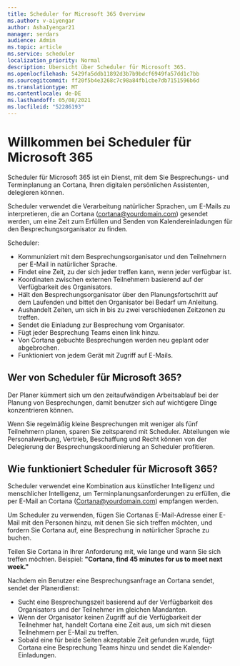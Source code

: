 ```yaml
---
title: Scheduler for Microsoft 365 Overview
ms.author: v-aiyengar
author: AshaIyengar21
manager: serdars
audience: Admin
ms.topic: article
ms.service: scheduler
localization_priority: Normal
description: Übersicht über Scheduler für Microsoft 365.
ms.openlocfilehash: 5429fa5ddb11892d3b7b9bdcf6949fa57dd1c7bb
ms.sourcegitcommit: ff20f5b4e3268c7c98a84fb1cbe7db7151596b6d
ms.translationtype: MT
ms.contentlocale: de-DE
ms.lasthandoff: 05/08/2021
ms.locfileid: "52286193"
---
```

# <a name="welcome-to-scheduler-for-microsoft-365"></a>Willkommen bei Scheduler für Microsoft 365

Scheduler für Microsoft 365 ist ein Dienst, mit dem Sie Besprechungs- und Terminplanung an Cortana, Ihren digitalen persönlichen Assistenten, delegieren können. 

Scheduler verwendet die Verarbeitung natürlicher Sprachen, um E-Mails zu interpretieren, die an Cortana (cortana@yourdomain.com) gesendet werden, um eine Zeit zum Erfüllen und Senden von Kalendereinladungen für den Besprechungsorganisator zu finden.   

Scheduler: 

- Kommuniziert mit dem Besprechungsorganisator und den Teilnehmern per E-Mail in natürlicher Sprache.
- Findet eine Zeit, zu der sich jeder treffen kann, wenn jeder verfügbar ist.
- Koordinaten zwischen externen Teilnehmern basierend auf der Verfügbarkeit des Organisators.
- Hält den Besprechungsorganisator über den Planungsfortschritt auf dem Laufenden und bittet den Organisator bei Bedarf um Anleitung.
- Aushandelt Zeiten, um sich in bis zu zwei verschiedenen Zeitzonen zu treffen.
- Sendet die Einladung zur Besprechung vom Organisator.
- Fügt jeder Besprechung Teams einen link hinzu.
- Von Cortana gebuchte Besprechungen werden neu geplant oder abgebrochen.
- Funktioniert von jedem Gerät mit Zugriff auf E-Mails.

## <a name="who-can-benefit-from-scheduler-for-microsoft-365"></a>Wer von Scheduler für Microsoft 365?

Der Planer kümmert sich um den zeitaufwändigen Arbeitsablauf bei der Planung von Besprechungen, damit benutzer sich auf wichtigere Dinge konzentrieren können. 

Wenn Sie regelmäßig kleine Besprechungen mit weniger als fünf Teilnehmern planen, sparen Sie zeitsparend mit Scheduler.  Abteilungen wie Personalwerbung, Vertrieb, Beschaffung und Recht können von der Delegierung der Besprechungskoordinierung an Scheduler profitieren.

## <a name="how-does-scheduler-for-microsoft-365-work"></a>Wie funktioniert Scheduler für Microsoft 365?

Scheduler verwendet eine Kombination aus künstlicher Intelligenz und menschlicher Intelligenz, um Terminplanungsanforderungen zu erfüllen, die per E-Mail an Cortana (Cortana@yourdomain.com) empfangen werden.  

Um Scheduler zu verwenden, fügen Sie Cortanas E-Mail-Adresse einer E-Mail mit den Personen hinzu, mit denen Sie sich treffen möchten, und fordern Sie Cortana auf, eine Besprechung in natürlicher Sprache zu buchen. 

Teilen Sie Cortana in Ihrer Anforderung mit, wie lange und wann Sie sich treffen möchten. Beispiel: **"Cortana, find 45 minutes for us to meet next week."**

Nachdem ein Benutzer eine Besprechungsanfrage an Cortana sendet, sendet der Planerdienst: 

- Sucht eine Besprechungszeit basierend auf der Verfügbarkeit des Organisators und der Teilnehmer im gleichen Mandanten.
- Wenn der Organisator keinen Zugriff auf die Verfügbarkeit der Teilnehmer hat, handelt Cortana eine Zeit aus, um sich mit diesen Teilnehmern per E-Mail zu treffen. 
- Sobald eine für beide Seiten akzeptable Zeit gefunden wurde, fügt Cortana eine Besprechung Teams hinzu und sendet die Kalender-Einladungen. 

